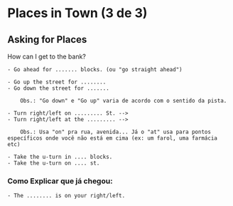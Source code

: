 # Places in Town (3 de 3)

## Asking for Places

How can I get to the bank?

	- Go ahead for ....... blocks. (ou "go straight ahead")

	- Go up the street for ........
	- Go down the street for .......

		Obs.: "Go down" e "Go up" varia de acordo com o sentido da pista.

	- Turn right/left on ......... St. --> 
	- Turn right/left at the ......... -->
	
		Obs.: Usa "on" pra rua, avenida... Já o "at" usa para pontos específicos onde você não está em cima (ex: um farol, uma farmácia etc)

	- Take the u-turn in .... blocks.
	- Take the u-turn on .... st.


### Como Explicar que já chegou:

	- The ........ is on your right/left.


